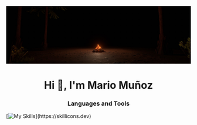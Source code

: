 <img src="OuterWildsCampfire.jpg" alt="Banner Image"/>

<h1 align="center">Hi 👋, I'm Mario Muñoz</h1>


<h3 align="center">Languages and Tools</h3>

[![My Skills](https://skillicons.dev/icons?i=vscode,eclipse,androidstudio,kotlin,java,git,github,cs,mysql,sqlite,html,css,)](https://skillicons.dev)

